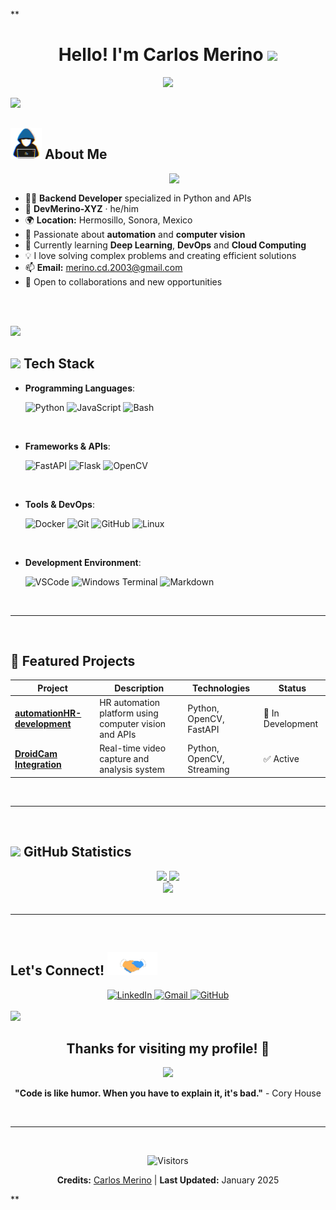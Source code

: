 **<h1 align="center"><b>Hello! I'm Carlos Merino</b> <img src="https://media.giphy.com/media/hvRJCLFzcasrR4ia7z/giphy.gif" width="35"></h1>

<p align="center">
  <a href="https://github.com/DenverCoder1/readme-typing-svg">
    <img src="https://readme-typing-svg.herokuapp.com?font=Fira+Code&color=36BCF7&size=25&center=true&vCenter=true&width=600&height=100&lines=Hello!+I'm+Carlos+Merino;Backend+Developer+%7C+DevMerino-XYZ;Passionate+about+Automation;Computer+Vision+%26+APIs;From+Hermosillo,+Sonora+🇲🇽;Always+learning+something+new!">
  </a>
</p>

<img src="https://user-images.githubusercontent.com/73097560/115834477-dbab4500-a447-11eb-908a-139a6edaec5c.gif">

## <picture><img src="https://github.com/0xAbdulKhalid/0xAbdulKhalid/raw/main/assets/mdImages/about_me.gif" width="50px"></picture> **About Me**

<picture> 
  <img align="right" src="https://media.giphy.com/media/13HgwGsXF0aiGY/giphy.gif" width="250px">
</picture>

<br>

- 👨‍💻 **Backend Developer** specialized in Python and APIs
- 🎯 **DevMerino-XYZ** · he/him
- 🌍 **Location:** Hermosillo, Sonora, Mexico
- 🚀 Passionate about **automation** and **computer vision**
- 🌱 Currently learning **Deep Learning**, **DevOps** and **Cloud Computing**
- 💡 I love solving complex problems and creating efficient solutions
- 📫 **Email:** [merino.cd.2003@gmail.com](mailto:merino.cd.2003@gmail.com)
- 🤝 Open to collaborations and new opportunities

<br><br>

<img src="https://user-images.githubusercontent.com/73097560/115834477-dbab4500-a447-11eb-908a-139a6edaec5c.gif">

## <img src="https://media2.giphy.com/media/QssGEmpkyEOhBCb7e1/giphy.gif?cid=ecf05e47a0n3gi1bfqntqmob8g9aid1oyj2wr3ds3mg700bl&rid=giphy.gif" width="25"><b> Tech Stack</b>

<p align="center">

- **Programming Languages**:
    
    ![Python](https://img.shields.io/badge/Python-306998?style=for-the-badge&logo=python&logoColor=FFD43B)
    ![JavaScript](https://img.shields.io/badge/JavaScript-F7DF1E?style=for-the-badge&logo=javascript&logoColor=323330)
    ![Bash](https://img.shields.io/badge/Shell_Script-121011?style=for-the-badge&logo=gnu-bash&logoColor=white)

<br>   
    
- **Frameworks & APIs**:

   ![FastAPI](https://img.shields.io/badge/FastAPI-005571?style=for-the-badge&logo=fastapi&logoColor=white)
   ![Flask](https://img.shields.io/badge/Flask-000000?style=for-the-badge&logo=flask&logoColor=white)
   ![OpenCV](https://img.shields.io/badge/OpenCV-27338e?style=for-the-badge&logo=OpenCV&logoColor=white)

<br>

- **Tools & DevOps**:

    ![Docker](https://img.shields.io/badge/Docker-2CA5E0?style=for-the-badge&logo=docker&logoColor=white)
    ![Git](https://img.shields.io/badge/GIT-E44C30?style=for-the-badge&logo=git&logoColor=white)
    ![GitHub](https://img.shields.io/badge/GitHub-100000?style=for-the-badge&logo=github&logoColor=white)
    ![Linux](https://img.shields.io/badge/Linux-FCC624?style=for-the-badge&logo=linux&logoColor=black)
    
<br>

- **Development Environment**:

    ![VSCode](https://img.shields.io/badge/Visual_Studio_Code-0078D4?style=for-the-badge&logo=visual%20studio%20code&logoColor=white)
    ![Windows Terminal](https://img.shields.io/badge/Windows%20Terminal-4D4D4D?style=for-the-badge&logo=windows%20terminal&logoColor=white)
    ![Markdown](https://img.shields.io/badge/Markdown-000000?style=for-the-badge&logo=markdown&logoColor=white)

</p>

<br>

---

<br>

## 🚀 **Featured Projects**

| Project | Description | Technologies | Status |
|---------|-------------|-------------|---------|
| [**automationHR-development**](https://github.com/DevMerino-XYZ/automationHR-development) | HR automation platform using computer vision and APIs | Python, OpenCV, FastAPI | 🔄 In Development |
| [**DroidCam Integration**](https://github.com/DevMerino-XYZ/droidcam-project) | Real-time video capture and analysis system | Python, OpenCV, Streaming | ✅ Active |

<br>

---

<br>

## <img src="https://media.giphy.com/media/iY8CRBdQXODJSCERIr/giphy.gif" width="35"><b> GitHub Statistics</b>

<div align="center">

<a href="https://github.com/DevMerino-XYZ/">
  <img src="https://github-readme-stats.vercel.app/api?username=DevMerino-XYZ&include_all_commits=true&count_private=true&show_icons=true&line_height=20&title_color=36BCF7&icon_color=36BCF7&text_color=FFFFFF&bg_color=0D1117&border_color=30363D" width="450"/>
  <img src="https://github-readme-stats.vercel.app/api/top-langs?username=DevMerino-XYZ&show_icons=true&locale=en&layout=compact&line_height=20&title_color=36BCF7&icon_color=36BCF7&text_color=FFFFFF&bg_color=0D1117&border_color=30363D" width="375"/>

</a>

</div>

<div align="center">
  <img src="https://github-readme-streak-stats.herokuapp.com/?user=DevMerino-XYZ&theme=github-dark&hide_border=true&stroke=36BCF7&ring=36BCF7&fire=FF6B6B&currStreakLabel=36BCF7" width="450"/>
</div>

<br>

---

<br>

## <b>Let's Connect!</b> <img src="https://github.com/0xAbdulKhalid/0xAbdulKhalid/raw/main/assets/mdImages/handshake.gif" width="80">

<div align='center'>

<a href="https://linkedin.com/in/carlos-merino-dev" target="_blank">
<img src="https://img.shields.io/badge/LinkedIn-Carlos%20Merino-0077B5?style=for-the-badge&logo=linkedin&logoColor=white" alt="LinkedIn"/>
</a>

<a href="mailto:merino.cd.2003@gmail.com" target="_blank">
<img src="https://img.shields.io/badge/Gmail-merino.cd.2003@gmail.com-D14836?style=for-the-badge&logo=gmail&logoColor=white" alt="Gmail"/>
</a>

<a href="https://github.com/DevMerino-XYZ" target="_blank">
<img src="https://img.shields.io/badge/GitHub-DevMerino--XYZ-100000?style=for-the-badge&logo=github&logoColor=white" alt="GitHub"/>
</a>

</div>

<br>

<img src="https://user-images.githubusercontent.com/73097560/115834477-dbab4500-a447-11eb-908a-139a6edaec5c.gif">

<br>

<div align='center'>

## <b>Thanks for visiting my profile! 🚀</b>

<img src="https://media.giphy.com/media/3o7aD2saalBwwftBIY/giphy.gif" width="100">

**"Code is like humor. When you have to explain it, it's bad."** - Cory House

</div>

<br>

---

<br>

<div align="center">

![Visitors](https://api.visitorbadge.io/api/visitors?path=https%3A%2F%2Fgithub.com%2FDevMerino-XYZ&label=Profile%20Visitors&countColor=%2336BCF7&style=flat&labelStyle=upper)

**Credits:** [Carlos Merino](https://github.com/DevMerino-XYZ) | **Last Updated:** January 2025

</div>
**
